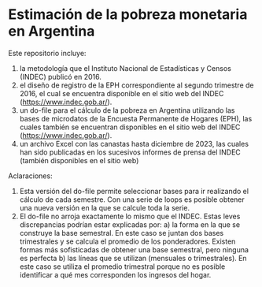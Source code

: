 # Estimación de la pobreza monetaria en Argentina
Este repositorio incluye:
1. la metodología que el Instituto Nacional de Estadísticas y Censos (INDEC) publicó en 2016.
2. el diseño de registro de la EPH correspondiente al segundo trimestre de 2016, el cual se encuentra disponible en el sitio web del INDEC (https://www.indec.gob.ar/).
3. un do-file para el cálculo de la pobreza en Argentina utilizando las bases de microdatos de la Encuesta Permanente de Hogares (EPH), las cuales también se encuentran disponibles en el sitio web del INDEC (https://www.indec.gob.ar/).
4. un archivo Excel con las canastas hasta diciembre de 2023, las cuales han sido publicadas en los sucesivos informes de prensa del INDEC (también disponibles en el sitio web)

Aclaraciones:
1. Esta versión del do-file permite seleccionar bases para ir realizando el cálculo de cada semestre. Con una serie de loops es posible obtener una nueva versión en la que se calcule toda la serie.
2. El do-file no arroja exactamente lo mismo que el INDEC. Estas leves discrepancias podrían estar explicadas por: 
a) la forma en la que se construye la base semestral. En este caso se juntan dos bases trimestrales y se calcula el promedio de los ponderadores. Existen formas más sofisticadas de obtener una base semestral, pero ninguna es perfecta
b) las líneas que se utilizan (mensuales o trimestrales). En este caso se utiliza el promedio trimestral porque no es posible identificar a qué mes corresponden los ingresos del hogar. 
